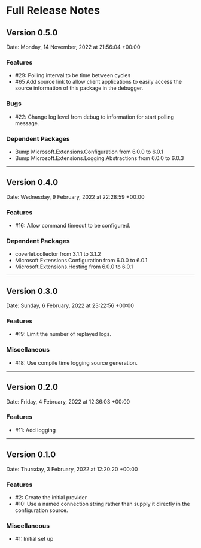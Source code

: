# Full Release Notes

## Version 0.5.0

Date: Monday, 14 November, 2022 at 21:56:04 +00:00

### Features

- #29: Polling interval to be time between cycles
- #65 Add source link to allow client applications to easily access the source information of this package in the debugger.

### Bugs

- #22: Change log level from debug to information for start polling message.

### Dependent Packages

- Bump Microsoft.Extensions.Configuration from 6.0.0 to 6.0.1
- Bump Microsoft.Extensions.Logging.Abstractions from 6.0.0 to 6.0.3

---


## Version 0.4.0

Date: Wednesday, 9 February, 2022 at 22:28:59 +00:00

### Features

- #16: Allow command timeout to be configured.

### Dependent Packages

- coverlet.collector from 3.1.1 to 3.1.2
- Microsoft.Extensions.Configuration from 6.0.0 to 6.0.1
- Microsoft.Extensions.Hosting from 6.0.0 to 6.0.1

---


## Version 0.3.0

Date: Sunday, 6 February, 2022 at 23:22:56 +00:00

### Features

- #19: Limit the number of replayed logs.

### Miscellaneous

- #18: Use compile time logging source generation.

---


## Version 0.2.0

Date: Friday, 4 February, 2022 at 12:36:03 +00:00

### Features

- #11: Add logging

---


## Version 0.1.0

Date: Thursday, 3 February, 2022 at 12:20:20 +00:00

### Features

- #2: Create the initial provider
- #10: Use a named connection string rather than supply it directly in the configuration source.

### Miscellaneous

- #1: Initial set up



